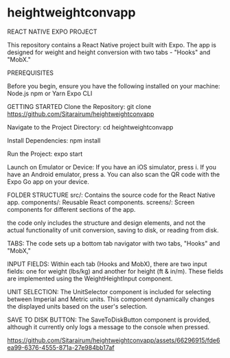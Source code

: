# heightweightconvapp

REACT NATIVE EXPO PROJECT

This repository contains a React Native project built with Expo. The app is designed for weight and height conversion with two tabs - "Hooks" and "MobX."

PREREQUISITES

Before you begin, ensure you have the following installed on your machine:
Node.js
npm or Yarn
Expo CLI

GETTING STARTED
Clone the Repository:
git clone https://github.com/Sitarairum/heightweightconvapp

Navigate to the Project Directory:
cd heightweightconvapp

Install Dependencies:
npm install

Run the Project:
expo start

Launch on Emulator or Device:
If you have an iOS simulator, press i.
If you have an Android emulator, press a.
You can also scan the QR code with the Expo Go app on your device.

FOLDER STRUCTURE
src/: Contains the source code for the React Native app.
components/: Reusable React components.
screens/: Screen components for different sections of the app.



the code only includes the structure and design elements, and not the actual functionality of unit conversion, saving to disk, or reading from disk.

TABS: The code sets up a bottom tab navigator with two tabs, "Hooks" and "MobX," 

INPUT FIELDS: Within each tab (Hooks and MobX), there are two input fields: one for weight (lbs/kg) and another for height (ft & in/m). These fields are implemented using the WeightHeightInput component.

UNIT SELECTION: The UnitSelector component is included for selecting between Imperial and Metric units. This component dynamically changes the displayed units based on the user's selection.

SAVE TO DISK BUTTON: The SaveToDiskButton component is provided, although it currently only logs a message to the console when pressed.


https://github.com/Sitarairum/heightweightconvapp/assets/66296915/fde6ea99-6376-4555-871a-27e984bb17af




